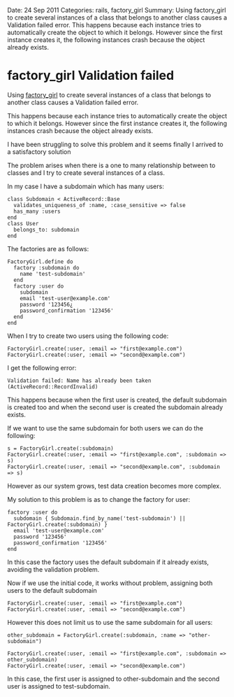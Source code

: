 Date: 24 Sep 2011
Categories: rails, factory_girl
Summary: Using factory_girl to create several instances of a class that belongs to another class causes a Validation failed error. This happens because each instance tries to automatically create the object to which it belongs. However since the first instance creates it, the following instances crash because the object already exists.

# factory_girl Validation failed 

Using [factory_girl][factory_girl_github] to create several instances of a class that belongs to
another class causes a Validation failed error.

This happens because each instance tries to automatically create the object to
which it belongs. However since the first instance creates it, the following
instances crash because the object already exists.

I have been struggling to solve this problem and it seems finally I arrived
to a satisfactory solution

The problem arises when there is a one to many relationship between to classes
and I try to create several instances of a class.

In my case I have a subdomain which has many users:

    class Subdomain < ActiveRecord::Base
      validates_uniqueness_of :name, :case_sensitive => false
      has_many :users
    end
    class User
      belongs_to: subdomain
    end

The factories are as follows:

    FactoryGirl.define do
      factory :subdomain do
        name 'test-subdomain'
      end
      factory :user do
        subdomain
        email 'test-user@example.com'
        password '123456¿
        password_confirmation '123456'
      end
    end

When I try to create two users using the following code:

    FactoryGirl.create(:user, :email => "first@example.com")
    FactoryGirl.create(:user, :email => "second@example.com")

I get the following error:

    Validation failed: Name has already been taken (ActiveRecord::RecordInvalid)

This happens because when the first user is created, the default subdomain is
created too and when the second user is created the subdomain already exists.

If we want to use the same subdomain for both users we can do the following:

    s = FactoryGirl.create(:subdomain)
    FactoryGirl.create(:user, :email => "first@example.com", :subdomain => s)
    FactoryGirl.create(:user, :email => "second@example.com", :subdomain => s)

However as our system grows, test data creation becomes more complex.

My solution to this problem is as to change the factory for user:

    factory :user do
      subdomain { Subdomain.find_by_name('test-subdomain') || FactoryGirl.create(:subdomain) }
      email 'test-user@example.com'
      password '123456'
      password_confirmation '123456'
    end

In this case the factory uses the default subdomain if it already exists,
avoiding the validation problem.

Now if we use the initial code, it works without problem, assigning both users
to the default subdomain

    FactoryGirl.create(:user, :email => "first@example.com")
    FactoryGirl.create(:user, :email => "second@example.com")

However this does not limit us to use the same subdomain for all users:

    other_subdomain = FactoryGirl.create(:subdomain, :name => "other-subdomain")

    FactoryGirl.create(:user, :email => "first@example.com", :subdomain => other_subdomain)
    FactoryGirl.create(:user, :email => "second@example.com")

In this case, the first user is assigned to other-subdomain and the second user is assigned
to test-subdomain.

[factory_girl_github]: https://github.com/thoughtbot/factory_girl

